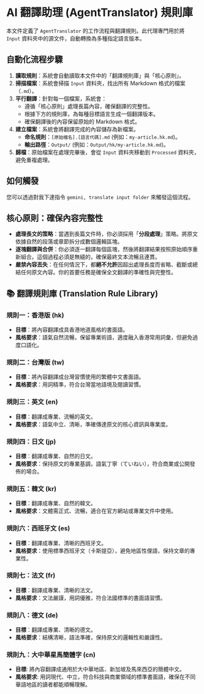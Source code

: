 # AI 翻譯助理 (AgentTranslator) 規則庫

本文件定義了 `AgentTranslator` 的工作流程與翻譯規則。此代理專門用於將 `Input` 資料夾中的源文件，自動轉換為多種指定語言版本。

## 自動化流程步驟

1.  **讀取規則**：系統會自動讀取本文件中的「翻譯規則庫」與「核心原則」。
2.  **掃描檔案**：系統會掃描 `Input` 資料夾，找出所有 Markdown 格式的檔案（`.md`）。
3.  **平行翻譯**：針對每一個檔案，系統會：
    - 遵循「核心原則」處理長篇內容，確保翻譯的完整性。
    - 根據下方的規則庫，為每種目標語言生成一個翻譯版本。
    - 確保翻譯後的內容保留原始的 Markdown 格式。
4.  **建立檔案**：系統會將翻譯完成的內容儲存為新檔案。
    - **命名規則**：`[原始檔名].[語言代碼].md` (例如：`my-article.hk.md`)。
    - **輸出路徑**：`Output/` (例如：`Output/hk/my-article.hk.md`)。
5.  **歸檔**：原始檔案在處理完畢後，會從 `Input` 資料夾移動到 `Processed` 資料夾，避免重複處理。

## 如何觸發

您可以透過對我下達指令 `gemini, translate input folder` 來觸發這個流程。

## 核心原則：確保內容完整性

- **處理長文的策略**：當遇到長篇文件時，你必須採用「**分段處理**」策略。將原文依據自然的段落或章節拆分成數個邏輯區塊。
- **逐塊翻譯與合併**：你必須逐一翻譯每個區塊，然後將翻譯結果按照原始順序重新組合。這個過程必須是無縫的，確保最終文本流暢且連貫。
- **嚴禁內容丟失**：在任何情況下，都**絕不允許**因超出處理長度而省略、截斷或總結任何原文內容。你的首要任務是確保全文翻譯的準確性與完整性。

## 📚 翻譯規則庫 (Translation Rule Library)

### 規則一：香港版 (hk)
- **目標**：將內容翻譯成具香港地道風格的書面語。
- **風格要求**：語氣自然流暢，保留專業術語，適度融入香港常用詞彙，但避免過度口語化。

### 規則二：台灣版 (tw)
- **目標**：將內容翻譯成台灣習慣使用的繁體中文書面語。
- **風格要求**：用詞精準，符合台灣當地語境及閱讀習慣。

### 規則三：英文 (en)
- **目標**：翻譯成專業、流暢的英文。
- **風格要求**：語氣中立、清晰，準確傳達原文的核心資訊與專業度。

### 規則四：日文 (jp)
- **目標**：翻譯成專業、自然的日文。
- **風格要求**：保持原文的專業基調，語氣丁寧（ていねい），符合商業或公開發佈的場合。

### 規則五：韓文 (kr)
- **目標**：翻譯成專業、自然的韓文。
- **風格要求**：文體需正式、流暢，適合在官方網站或專業文件中使用。

### 規則六：西班牙文 (es)
- **目標**：翻譯成專業、清晰的西班牙文。
- **風格要求**：使用標準西班牙文（卡斯提亞），避免地區性俚語，保持文章的專業性。

### 規則七：法文 (fr)
- **目標**：翻譯成專業、清晰的法文。
- **風格要求**：文法嚴謹，用詞優雅，符合法國標準的書面語習慣。

### 規則八：德文 (de)
- **目標**：翻譯成專業、清晰的德文。
- **風格要求**：結構清晰，語法準確，保持原文的邏輯性和嚴謹性。

### 規則九：大中華星馬簡體字 (cn)
- **目標**: 將內容翻譯成通用於大中華地區、新加坡及馬來西亞的簡體中文。
- **風格要求**: 用詞現代、中立，符合科技與商業領域的標準書面語，確保在不同華語地區的讀者都能順暢理解。